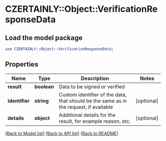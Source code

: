 # CZERTAINLY::Object::VerificationResponseData

## Load the model package
```perl
use CZERTAINLY::Object::VerificationResponseData;
```

## Properties
Name | Type | Description | Notes
------------ | ------------- | ------------- | -------------
**result** | **boolean** | Data to be signed or verified | 
**identifier** | **string** | Custom identifier of the data, that should be the same as in the request, if available | [optional] 
**details** | **object** | Additional details for the result, for example reason, etc. | [optional] 

[[Back to Model list]](../README.md#documentation-for-models) [[Back to API list]](../README.md#documentation-for-api-endpoints) [[Back to README]](../README.md)


